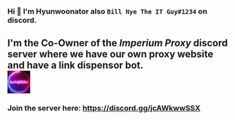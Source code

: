 ### Hi 👋 I'm Hyunwoonator also ```Bill Nye The IT Guy#1234``` on discord.
## I'm the Co-Owner of the _Imperium Proxy_ discord server where we have our own proxy website and have a link dispensor bot.<img src="https://raw.githubusercontent.com/Hyunwoonator/Hyunwoonator/main/static%20(4).jpg" style="display: flex; align-items: center;">
### Join the server here: https://discord.gg/jcAWkwwSSX

<!--
**Hyunwoonator/Hyunwoonator** is a ✨ _special_ ✨ repository because its `README.md` (this file) appears on your GitHub profile.

Here are some ideas to get you started:

- 🔭 I’m currently working on ...
- 🌱 I’m currently learning ...
- 👯 I’m looking to collaborate on ...
- 🤔 I’m looking for help with ...
- 💬 Ask me about ...
- 📫 How to reach me: ...
- 😄 Pronouns: ...
- ⚡ Fun fact: ...
-->

